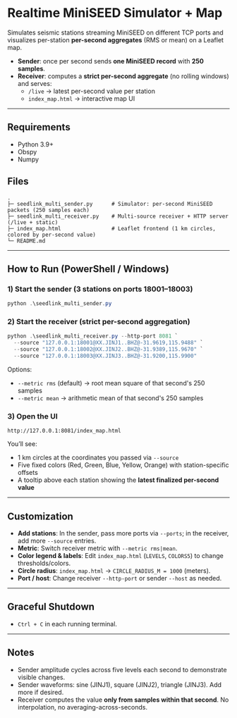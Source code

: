# Realtime MiniSEED Simulator + Map

Simulates seismic stations streaming MiniSEED on different TCP ports and visualizes
per-station **per-second aggregates** (RMS or mean) on a Leaflet map.

- **Sender**: once per second sends **one MiniSEED record** with **250 samples**.
- **Receiver**: computes a **strict per-second aggregate** (no rolling windows) and serves:
  - `/live` → latest per-second value per station
  - `index_map.html` → interactive map UI

---

## Requirements

- Python 3.9+
- Obspy
- Numpy

## Files

```
.
├─ seedlink_multi_sender.py      # Simulator: per-second MiniSEED packets (250 samples each)
├─ seedlink_multi_receiver.py    # Multi-source receiver + HTTP server (/live + static)
├─ index_map.html                # Leaflet frontend (1 km circles, colored by per-second value)
└─ README.md
```

---

## How to Run (PowerShell / Windows)

### 1) Start the sender (3 stations on ports 18001–18003)
```powershell
python .\seedlink_multi_sender.py
```

### 2) Start the receiver (strict per-second aggregation)
```powershell
python .\seedlink_multi_receiver.py --http-port 8081 `
  --source "127.0.0.1:18001@XX.JINJ1..BHZ@-31.9619,115.9488" `
  --source "127.0.0.1:18002@XX.JINJ2..BHZ@-31.9389,115.9670" `
  --source "127.0.0.1:18003@XX.JINJ3..BHZ@-31.9200,115.9900"
```

Options:
- `--metric rms` (default) → root mean square of that second's 250 samples
- `--metric mean` → arithmetic mean of that second's 250 samples

### 3) Open the UI
```
http://127.0.0.1:8081/index_map.html
```

You’ll see:
- 1 km circles at the coordinates you passed via `--source`
- Five fixed colors (Red, Green, Blue, Yellow, Orange) with station-specific offsets
- A tooltip above each station showing the **latest finalized per-second value**

---

## Customization

- **Add stations**: In the sender, pass more ports via `--ports`; in the receiver, add more `--source` entries.
- **Metric**: Switch receiver metric with `--metric rms|mean`.
- **Color legend & labels**: Edit `index_map.html` (`LEVELS`, `COLORS5`) to change thresholds/colors.
- **Circle radius**: `index_map.html` → `CIRCLE_RADIUS_M = 1000` (meters).
- **Port / host**: Change receiver `--http-port` or sender `--host` as needed.

---

## Graceful Shutdown

- `Ctrl + C` in each running terminal.

---

## Notes

- Sender amplitude cycles across five levels each second to demonstrate visible changes.
- Sender waveforms: sine (JINJ1), square (JINJ2), triangle (JINJ3). Add more if desired.
- Receiver computes the value **only from samples within that second**. No interpolation, no averaging-across-seconds.
